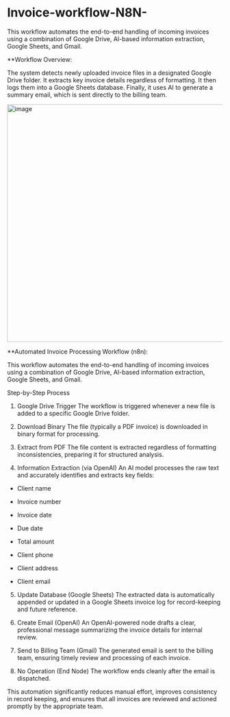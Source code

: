 # Invoice-workflow-N8N-
This workflow automates the end-to-end handling of incoming invoices using a combination of Google Drive, AI-based information extraction, Google Sheets, and Gmail.

**Workflow Overview:

The system detects newly uploaded invoice files in a designated Google Drive folder. It extracts key invoice details regardless of formatting. It then logs them into a Google Sheets database. Finally, it uses AI to generate a summary email, which is sent directly to the billing team.

<img width="1032" height="554" alt="image" src="https://github.com/user-attachments/assets/08bd8387-dc15-4144-9898-3fddb945793f" />



**Automated Invoice Processing Workflow (n8n):

This workflow automates the end-to-end handling of incoming invoices using a combination of Google Drive, AI-based information extraction, Google Sheets, and Gmail.


Step-by-Step Process
1. Google Drive Trigger
The workflow is triggered whenever a new file is added to a specific Google Drive folder.

2. Download Binary
The file (typically a PDF invoice) is downloaded in binary format for processing.

3. Extract from PDF
The file content is extracted regardless of formatting inconsistencies, preparing it for structured analysis.

4. Information Extraction (via OpenAI)
An AI model processes the raw text and accurately identifies and extracts key fields:

- Client name

- Invoice number

- Invoice date

- Due date

- Total amount

- Client phone

- Client address

- Client email

5. Update Database (Google Sheets)
The extracted data is automatically appended or updated in a Google Sheets invoice log for record-keeping and future reference.

6. Create Email (OpenAI)
An OpenAI-powered node drafts a clear, professional message summarizing the invoice details for internal review.

7. Send to Billing Team (Gmail)
The generated email is sent to the billing team, ensuring timely review and processing of each invoice.

8. No Operation (End Node)
The workflow ends cleanly after the email is dispatched.

This automation significantly reduces manual effort, improves consistency in record keeping, and ensures that all invoices are reviewed and actioned promptly by the appropriate team.
